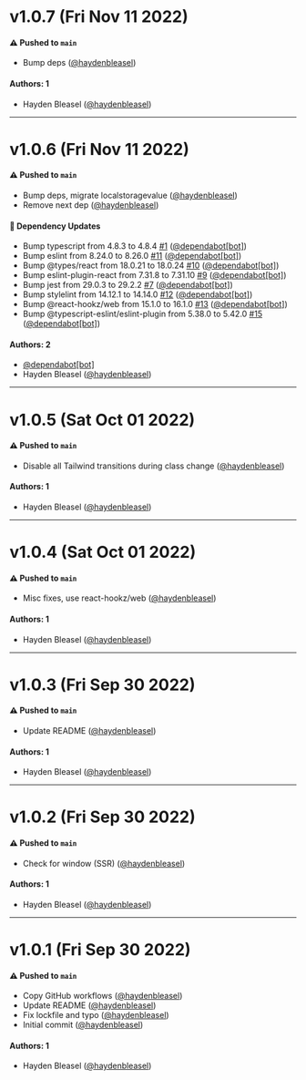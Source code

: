 # v1.0.7 (Fri Nov 11 2022)

#### ⚠️ Pushed to `main`

- Bump deps ([@haydenbleasel](https://github.com/haydenbleasel))

#### Authors: 1

- Hayden Bleasel ([@haydenbleasel](https://github.com/haydenbleasel))

---

# v1.0.6 (Fri Nov 11 2022)

#### ⚠️ Pushed to `main`

- Bump deps, migrate localstoragevalue ([@haydenbleasel](https://github.com/haydenbleasel))
- Remove next dep ([@haydenbleasel](https://github.com/haydenbleasel))

#### 🔩 Dependency Updates

- Bump typescript from 4.8.3 to 4.8.4 [#1](https://github.com/haydenbleasel/use-theme/pull/1) ([@dependabot[bot]](https://github.com/dependabot[bot]))
- Bump eslint from 8.24.0 to 8.26.0 [#11](https://github.com/haydenbleasel/use-theme/pull/11) ([@dependabot[bot]](https://github.com/dependabot[bot]))
- Bump @types/react from 18.0.21 to 18.0.24 [#10](https://github.com/haydenbleasel/use-theme/pull/10) ([@dependabot[bot]](https://github.com/dependabot[bot]))
- Bump eslint-plugin-react from 7.31.8 to 7.31.10 [#9](https://github.com/haydenbleasel/use-theme/pull/9) ([@dependabot[bot]](https://github.com/dependabot[bot]))
- Bump jest from 29.0.3 to 29.2.2 [#7](https://github.com/haydenbleasel/use-theme/pull/7) ([@dependabot[bot]](https://github.com/dependabot[bot]))
- Bump stylelint from 14.12.1 to 14.14.0 [#12](https://github.com/haydenbleasel/use-theme/pull/12) ([@dependabot[bot]](https://github.com/dependabot[bot]))
- Bump @react-hookz/web from 15.1.0 to 16.1.0 [#13](https://github.com/haydenbleasel/use-theme/pull/13) ([@dependabot[bot]](https://github.com/dependabot[bot]))
- Bump @typescript-eslint/eslint-plugin from 5.38.0 to 5.42.0 [#15](https://github.com/haydenbleasel/use-theme/pull/15) ([@dependabot[bot]](https://github.com/dependabot[bot]))

#### Authors: 2

- [@dependabot[bot]](https://github.com/dependabot[bot])
- Hayden Bleasel ([@haydenbleasel](https://github.com/haydenbleasel))

---

# v1.0.5 (Sat Oct 01 2022)

#### ⚠️ Pushed to `main`

- Disable all Tailwind transitions during class change ([@haydenbleasel](https://github.com/haydenbleasel))

#### Authors: 1

- Hayden Bleasel ([@haydenbleasel](https://github.com/haydenbleasel))

---

# v1.0.4 (Sat Oct 01 2022)

#### ⚠️ Pushed to `main`

- Misc fixes, use react-hookz/web ([@haydenbleasel](https://github.com/haydenbleasel))

#### Authors: 1

- Hayden Bleasel ([@haydenbleasel](https://github.com/haydenbleasel))

---

# v1.0.3 (Fri Sep 30 2022)

#### ⚠️ Pushed to `main`

- Update README ([@haydenbleasel](https://github.com/haydenbleasel))

#### Authors: 1

- Hayden Bleasel ([@haydenbleasel](https://github.com/haydenbleasel))

---

# v1.0.2 (Fri Sep 30 2022)

#### ⚠️ Pushed to `main`

- Check for window (SSR) ([@haydenbleasel](https://github.com/haydenbleasel))

#### Authors: 1

- Hayden Bleasel ([@haydenbleasel](https://github.com/haydenbleasel))

---

# v1.0.1 (Fri Sep 30 2022)

#### ⚠️ Pushed to `main`

- Copy GitHub workflows ([@haydenbleasel](https://github.com/haydenbleasel))
- Update README ([@haydenbleasel](https://github.com/haydenbleasel))
- Fix lockfile and typo ([@haydenbleasel](https://github.com/haydenbleasel))
- Initial commit ([@haydenbleasel](https://github.com/haydenbleasel))

#### Authors: 1

- Hayden Bleasel ([@haydenbleasel](https://github.com/haydenbleasel))
